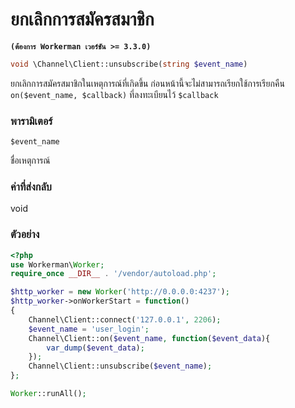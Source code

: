 # ยกเลิกการสมัครสมาชิก

**``` (ต้องการ Workerman เวอร์ชัน >= 3.3.0) ```**

```php
void \Channel\Client::unsubscribe(string $event_name)
```

ยกเลิกการสมัครสมาชิกในเหตุการณ์ที่เกิดขึ้น ก่อนหน้านี้จะไม่สามารถเรียกใช้การเรียกคืน ```on($event_name, $callback)``` ที่ลงทะเบียนไว้ ```$callback```

### พารามิเตอร์
 ``` $event_name ```

ชื่อเหตุการณ์

### ค่าที่ส่งกลับ
void

### ตัวอย่าง
```php
<?php
use Workerman\Worker;
require_once __DIR__ . '/vendor/autoload.php';

$http_worker = new Worker('http://0.0.0.0:4237');
$http_worker->onWorkerStart = function()
{
    Channel\Client::connect('127.0.0.1', 2206);
    $event_name = 'user_login';
    Channel\Client::on($event_name, function($event_data){
        var_dump($event_data);
    });
    Channel\Client::unsubscribe($event_name);
};

Worker::runAll();
```
